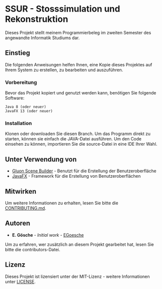 # SSUR - Stosssimulation und Rekonstruktion

Dieses Projekt stellt meinem Programmierbeleg im zweiten Semester des angewandte Informatik Studiums dar.

## Einstieg

Die folgenden Anweisungen helfen Ihnen, eine Kopie dieses Projektes auf Ihrem System zu erstellen, zu bearbeiten und auszuführen.

### Vorbereitung

Bevor das Projekt kopiert und genutzt werden kann, benötigen Sie folgende Software:

```
Java 8 (oder neuer)
JavaFX 13 (oder neuer)
```

### Installation

Klonen oder downloaden Sie diesen Branch. Um das Programm direkt zu starten, können sie einfach die JAVA-Datei ausführen.
Um den Code einsehen zu können, importieren Sie die source-Datei in eine IDE Ihrer Wahl.

## Unter Verwendung von

* [Gluon Scene Builder](https://gluonhq.com/products/scene-builder/) - Benutzt für die Erstellung der Benutzeroberfläche
* [JavaFX](https://openjfx.io/) - Framework für die Erstellung von Benutzeroberflächen

## Mitwirken

Um weitere Informationen zu erhalten, lesen Sie bitte die [CONTRIBUTING.md](CONTRIBUTING.md).

## Autoren

* **E. Gösche** - *Initial work* - [EGoesche](https://github.com/EGoesche)

Um zu erfahren, wer zusätzlich an diesem Projekt gearbeitet hat, lesen Sie bitte die contributors-Datei.

## Lizenz

Dieses Projekt ist lizensiert unter der MIT-Lizenz - weitere Informationen unter [LICENSE](LICENSE).

